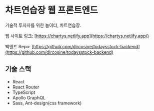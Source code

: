 # 차트연습장 웹 프론트엔드

기술적 투자자를 위한 놀이터, 차트연습장.

웹 사이트 링크: [https://chartys.netlify.app](https://chartys.netlify.app/)

백엔드 Repo: [https://github.com/dircosine/todaysstock-backend](https://github.com/dircosine/todaysstock-backend)

## 기술 스택

- React
- React Router
- TypeScript
- Apollo GraphQL
- Sass, Ant-design(css framework)
